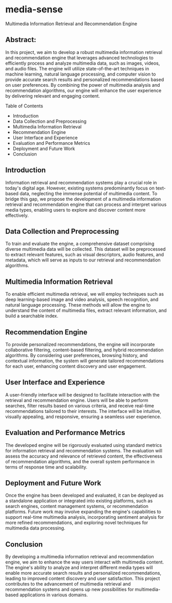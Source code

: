 # media-sense
Multimedia Information Retrieval and Recommendation Engine

## Abstract:
In this project, we aim to develop a robust multimedia information retrieval and recommendation engine that leverages advanced technologies to efficiently process and analyze multimedia data, such as images, videos, and audio files. The engine will utilize state-of-the-art techniques in machine learning, natural language processing, and computer vision to provide accurate search results and personalized recommendations based on user preferences. By combining the power of multimedia analysis and recommendation algorithms, our engine will enhance the user experience by delivering relevant and engaging content.

Table of Contents
- Introduction
- Data Collection and Preprocessing
- Multimedia Information Retrieval
- Recommendation Engine
- User Interface and Experience
- Evaluation and Performance Metrics
- Deployment and Future Work
- Conclusion

## Introduction<a name="introduction"></a>
Information retrieval and recommendation systems play a crucial role in today's digital age. However, existing systems predominantly focus on text-based data, neglecting the immense potential of multimedia content. To bridge this gap, we propose the development of a multimedia information retrieval and recommendation engine that can process and interpret various media types, enabling users to explore and discover content more effectively.

## Data Collection and Preprocessing<a name="data-collection-and-preprocessing"></a>
To train and evaluate the engine, a comprehensive dataset comprising diverse multimedia data will be collected. This dataset will be preprocessed to extract relevant features, such as visual descriptors, audio features, and metadata, which will serve as inputs to our retrieval and recommendation algorithms.

## Multimedia Information Retrieval<a name="multimedia-information-retrieval"></a>
To enable efficient multimedia retrieval, we will employ techniques such as deep learning-based image and video analysis, speech recognition, and natural language processing. These methods will allow the engine to understand the content of multimedia files, extract relevant information, and build a searchable index.

## Recommendation Engine<a name="recommendation-engine"></a>
To provide personalized recommendations, the engine will incorporate collaborative filtering, content-based filtering, and hybrid recommendation algorithms. By considering user preferences, browsing history, and contextual information, the system will generate tailored recommendations for each user, enhancing content discovery and user engagement.

## User Interface and Experience<a name="user-interface-and-experience"></a>
A user-friendly interface will be designed to facilitate interaction with the retrieval and recommendation engine. Users will be able to perform searches, filter results based on various criteria, and receive real-time recommendations tailored to their interests. The interface will be intuitive, visually appealing, and responsive, ensuring a seamless user experience.

## Evaluation and Performance Metrics<a name="evaluation-and-performance-metrics"></a>
The developed engine will be rigorously evaluated using standard metrics for information retrieval and recommendation systems. The evaluation will assess the accuracy and relevance of retrieved content, the effectiveness of recommendation algorithms, and the overall system performance in terms of response time and scalability.

## Deployment and Future Work<a name="deployment-and-future-work"></a>
Once the engine has been developed and evaluated, it can be deployed as a standalone application or integrated into existing platforms, such as search engines, content management systems, or recommendation platforms. Future work may involve expanding the engine's capabilities to support real-time multimedia analysis, incorporating sentiment analysis for more refined recommendations, and exploring novel techniques for multimedia data processing.

## Conclusion<a name="conclusion"></a>
By developing a multimedia information retrieval and recommendation engine, we aim to enhance the way users interact with multimedia content. The engine's ability to analyze and interpret different media types will enable more accurate search results and personalized recommendations, leading to improved content discovery and user satisfaction. This project contributes to the advancement of multimedia retrieval and recommendation systems and opens up new possibilities for multimedia-based applications in various domains.
